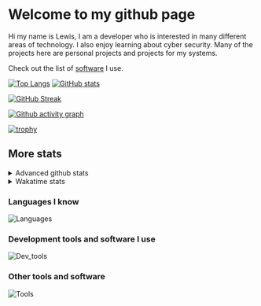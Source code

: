 # Welcome to my github page
Hi my name is Lewis, I am a developer who is interested in many different areas of technology. I also enjoy learning about cyber security. Many of the projects here are personal projects and projects for my systems.

Check out the list of [software](https://github.com/awesomelewis2007/awesomelewis2007/blob/master/software.md) I use.

[![Top Langs](https://github-readme-stats.vercel.app/api/top-langs/?username=awesomelewis2007&hide=html,css,jupyter%20notebook&langs_count=10&layout=compact&theme=transparent&exclude_repo=GPT-code-repository)](https://github.com/anuraghazra/github-readme-stats) [![GitHub stats](https://github-readme-stats.vercel.app/api?username=awesomelewis2007&show_icons=true&theme=transparent)](https://github.com/anuraghazra/github-readme-stats)

[![GitHub Streak](https://streak-stats.demolab.com?user=Awesomelewis2007&theme=transparent)](https://git.io/streak-stats)

[![Github activity graph](https://github-readme-activity-graph.cyclic.app/graph?username=awesomelewis2007&theme=github-compact&area=true)](https://github.com/ashutosh00710/github-readme-activity-graph)

[![trophy](https://github-profile-trophy.vercel.app/?username=awesomelewis2007&theme=darkhub)](https://github.com/ryo-ma/github-profile-trophy)

## More stats
<details close>
<summary>Advanced github stats</summary>
<br>
  
![Metrics](https://raw.githubusercontent.com/awesomelewis2007/awesomelewis2007/master/github-metrics.svg)
  
</details>

<details close>
<summary>Wakatime stats</summary>
<br>

<!--START_SECTION:waka-->

```text
Markdown         7 hrs 23 mins   ████████▒░░░░░░░░░░░░░░░░   33.84 %
Text             3 hrs 22 mins   ████░░░░░░░░░░░░░░░░░░░░░   15.46 %
Rust             3 hrs 10 mins   ███▓░░░░░░░░░░░░░░░░░░░░░   14.56 %
C                2 hrs 4 mins    ██▒░░░░░░░░░░░░░░░░░░░░░░   09.49 %
Python           1 hr 25 mins    █▓░░░░░░░░░░░░░░░░░░░░░░░   06.54 %
Makefile         47 mins         █░░░░░░░░░░░░░░░░░░░░░░░░   03.59 %
Assembly         44 mins         █░░░░░░░░░░░░░░░░░░░░░░░░   03.41 %
C++              35 mins         ▓░░░░░░░░░░░░░░░░░░░░░░░░   02.72 %
Docker           24 mins         ▒░░░░░░░░░░░░░░░░░░░░░░░░   01.84 %
CMake            23 mins         ▒░░░░░░░░░░░░░░░░░░░░░░░░   01.79 %
YAML             21 mins         ▒░░░░░░░░░░░░░░░░░░░░░░░░   01.67 %
Other            19 mins         ▒░░░░░░░░░░░░░░░░░░░░░░░░   01.48 %
```

<!--END_SECTION:waka-->
</details>

### Languages I know
![Languages](https://skillicons.dev/icons?i=python,cpp,cs,c,javascript,nodejs,dotnet,bash,css,html,rust)
### Development tools and software I use
![Dev_tools](https://skillicons.dev/icons?i=git,docker,github,googlecloud,vscode,visualstudio,raspberrypi,linux,powershell,replit)
### Other tools and software
![Tools](https://skillicons.dev/icons?i=blender,ps,pr,ai,xd,figma)
